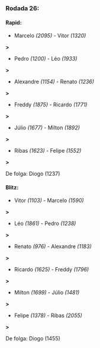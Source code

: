 ### Rodada 26:

#### Rapid:

* Marcelo *(2095)*     -     Vitor *(1320)*

 **>** 
* Pedro *(1200)*     -     Léo *(1933)*

 **>** 
* Alexandre *(1154)*     -     Renato *(1236)*

 **>** 
* Freddy *(1875)*     -     Ricardo *(1771)*

 **>** 
* Júlio *(1677)*     -     Milton *(1892)*

 **>** 
* Ribas *(1623)*     -     Felipe *(1552)*

 **>** 

De folga: Diogo (1237)

#### Blitz:

* Vitor *(1103)*     -     Marcelo *(1590)*

 **>** 
* Léo *(1861)*     -     Pedro *(1238)*

 **>** 
* Renato *(976)*     -     Alexandre *(1183)*

 **>** 
* Ricardo *(1625)*     -     Freddy *(1796)*

 **>** 
* Milton *(1699)*     -     Júlio *(1481)*

 **>** 
* Felipe *(1378)*     -     Ribas *(2055)*

 **>** 

De folga: Diogo (1455)

